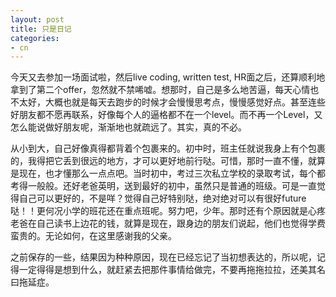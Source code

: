 ```yaml
---
layout: post
title: 只是日记
categories:
- cn
---
```


今天又去参加一场面试啦，然后live coding, written test, HR面之后，还算顺利地拿到了第二个offer，忽然就不禁唏嘘。想那时，自己是多么地苦逼，每天心情也不太好，大概也就是每天去跑步的时候才会慢慢思考点，慢慢感觉好点。甚至连些好朋友都不愿再联系，好像每个人的逼格都不在一个level。而不再一个Level，又怎么能说做好朋友呢，渐渐地也就疏远了。其实，真的不必。

从小到大，自己好像真得都背着个包裹来的。初中时，班主任就说我身上有个包裹的，我得把它丢到很远的地方，才可以更好地前行哒。可惜，那时一直不懂，就算是现在，也才懂那么一点点吧。当时初中，考过三次私立学校的录取考试，每个都考得一般般。还好老爸英明，送到最好的初中，虽然只是普通的班级。可是一直觉得自己可以更好的，不是咩？觉得自己好特别哒，绝对绝对可以有很好future哒！！更何况小学的班花还在重点班呢。努力吧，少年。那时还有个原因就是心疼老爸在自己读书上边花的钱，就算是现在，跟身边的朋友们说起，他们也觉得学费蛮贵的。无论如何，在这里感谢我的父亲。  

之前保存的一些，结果因为种种原因，现在已经忘记了当初想表达的，所以呢，记得一定得得是想到什么，就赶紧去把那件事情给做完，不要再拖拖拉拉，还美其名曰拖延症。